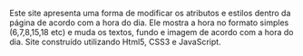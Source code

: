 Este site apresenta uma forma de modificar os atributos e estilos dentro da página de acordo com a hora do dia.
Ele mostra a hora no formato simples (6,7,8,15,18 etc) e muda os textos, fundo e imagem de acordo com a hora do dia.
Site construído utilizando Html5, CSS3 e JavaScript.
